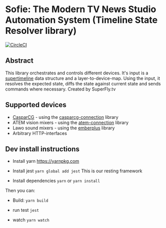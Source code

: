 
# Sofie: The Modern TV News Studio Automation System (Timeline State Resolver library)

[![CircleCI](https://circleci.com/gh/nrkno/tv-automation-state-timeline-resolver.svg?style=svg)](https://circleci.com/gh/nrkno/tv-automation-state-timeline-resolver)

## Abstract
This library orchestrates and controls different devices.
It's input is a [supertimeline](https://github.com/SuperFlyTV/supertimeline) data structure and a layer-to-device-map.
Using the input, it resolves the expected state, diffs the state against current state and sends commands where necessary. Created by SuperFly.tv

## Supported devices
* [CasparCG](http://casparcg.com/) - using the [casparcg-connection](https://github.com/SuperFlyTV/casparcg-connection) library
* ATEM vision mixers - using the [atem-connection](https://github.com/nrkno/tv-automation-atem-connection) library
* Lawo sound mixers - using the [emberplus](https://github.com/nrkno/tv-automation-emberplus-connection) library
* Arbitrary HTTP-interfaces

## Dev install instructions

* Install yarn
	https://yarnpkg.com

* Install jest
	`yarn global add jest`
	This is our resting framework

* Install dependencies
	`yarn`
	or
	`yarn install`

Then you can:

* Build:
	`yarn build`

* run test
	`jest`

* watch
	`yarn watch`
